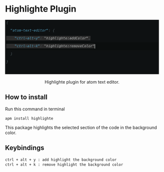 # Highlighte Plugin

<p align="center">
	<img src="https://raw.githubusercontent.com/silverreve23/hightlighte/master/img/screen.png">
</p>

<p align="center">
    Highlighte plugin for atom text editor.
</p>

## How to install

Run this command in terminal

	apm install highlighte

This package highlights the selected section 
of the code in the background color.

## Keybindings

	ctrl + alt + y : add highlight the background color
	ctrl + alt + k : remove highlight the background color
